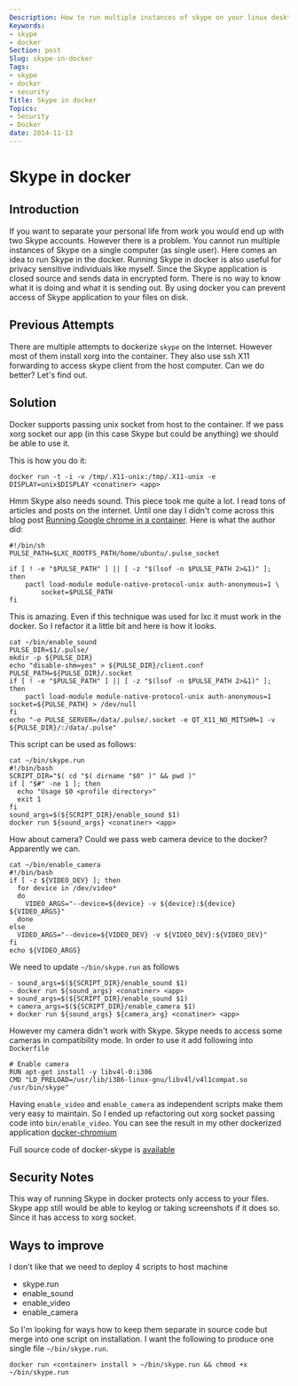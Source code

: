 ```yaml
---
Description: How to run multiple instances of skype on your linux desktop
Keywords:
- skype
- docker
Section: post
Slug: skype-in-docker
Tags:
- skype
- docker
- security
Title: Skype in docker
Topics:
- Security
- Docker
date: 2014-11-13
---
```



Skype in docker
===============

Introduction
------------

If you want to separate your personal life from work you would end up with two Skype accounts.
However there is a problem. You cannot run multiple instances of Skype on a single computer (as single user).
Here comes an idea to run Skype in the docker.
Running Skype in docker is also useful for privacy sensitive individuals like myself.
Since the Skype application is closed source and sends data in encrypted form.
There is no way to know what it is doing and what it is sending out.
By using docker you can prevent access of Skype application to your files on disk.

Previous Attempts
-----------------

There are multiple attempts to dockerize `skype` on the Internet. However most of them install xorg into the container. They also use ssh X11 forwarding to access skype client from the host computer. Can we do better? Let's find out.

Solution
--------

Docker supports passing unix socket from host to the container. If we pass xorg socket our app (in this case Skype but could be anything) we should be able to use it.

This is how you do it:

	docker run -t -i -v /tmp/.X11-unix:/tmp/.X11-unix -e DISPLAY=unix$DISPLAY <conatiner> <app>


Hmm Skype also needs sound. This piece took me quite a lot. I read tons of articles and posts on the internet. Until one day I didn't come across this blog post [Running Google chrome in a container](https://www.stgraber.org/category/planet-canonical/). Here is what the author did:

	#!/bin/sh
	PULSE_PATH=$LXC_ROOTFS_PATH/home/ubuntu/.pulse_socket

	if [ ! -e "$PULSE_PATH" ] || [ -z "$(lsof -n $PULSE_PATH 2>&1)" ]; then
		pactl load-module module-native-protocol-unix auth-anonymous=1 \
			socket=$PULSE_PATH
	fi

This is amazing. Even if this technique was used for lxc it must work in the docker. So I refactor it a little bit and here is how it looks.

	cat ~/bin/enable_sound
    PULSE_DIR=$1/.pulse/
    mkdir -p ${PULSE_DIR}
    echo "disable-shm=yes" > ${PULSE_DIR}/client.conf
    PULSE_PATH=${PULSE_DIR}/.socket
    if [ ! -e "$PULSE_PATH" ] || [ -z "$(lsof -n $PULSE_PATH 2>&1)" ]; then
        pactl load-module module-native-protocol-unix auth-anonymous=1 socket=${PULSE_PATH} > /dev/null
    fi
    echo "-e PULSE_SERVER=/data/.pulse/.socket -e QT_X11_NO_MITSHM=1 -v ${PULSE_DIR}/:/data/.pulse"
This script can be used as follows:

    cat ~/bin/skype.run
    #!/bin/bash
    SCRIPT_DIR="$( cd "$( dirname "$0" )" && pwd )"
    if [ "$#" -ne 1 ]; then
      echo "Usage $0 <profile directory>"
      exit 1
    fi
    sound_args=$(${SCRIPT_DIR}/enable_sound $1)
    docker run ${sound_args} <conatiner> <app>

How about camera? Could we pass web camera device to the docker? Apparently we can.

	cat ~/bin/enable_camera
    #!/bin/bash
    if [ -z ${VIDEO_DEV} ]; then
      for device in /dev/video*
      do
        VIDEO_ARGS="--device=${device} -v ${device}:${device} ${VIDEO_ARGS}"
      done
    else
      VIDEO_ARGS="--device=${VIDEO_DEV} -v ${VIDEO_DEV}:${VIDEO_DEV}"
    fi
    echo ${VIDEO_ARGS}

We need to update `~/bin/skype.run` as follows

    - sound_args=$(${SCRIPT_DIR}/enable_sound $1)
    - docker run ${sound_args} <conatiner> <app>
    + sound_args=$(${SCRIPT_DIR}/enable_sound $1)
	+ camera_args=$(${SCRIPT_DIR}/enable_camera $1)
    + docker run ${sound_args} ${camera_arg} <conatiner> <app>

However my camera didn't work with Skype. Skype needs to access some cameras in compatibility mode. In order to use it add following into `Dockerfile`

    # Enable camera
    RUN apt-get install -y libv4l-0:i386
    CMD "LD_PRELOAD=/usr/lib/i386-linux-gnu/libv4l/v4l1compat.so /usr/bin/skype"

Having `enable_video` and `enable_camera` as independent scripts make them very easy to maintain. So I ended up refactoring out xorg socket passing code into `bin/enable_video`. You can see the result in my other dockerized application [docker-chromium](https://github.com/khia-docker/docker-chromium)

Full source code of docker-skype is [available](https://github.com/khia-docker/docker-skype)

Security Notes
--------------

This way of running Skype in docker protects only access to your files. Skype app still would be able to keylog or taking screenshots if it does so. Since it has access to xorg socket.

Ways to improve
---------------

I don't like that we need to deploy 4 scripts to host machine

  - skype.run
  - enable_sound
  - enable_video
  - enable_camera

So I'm looking for ways how to keep them separate in source code but merge into one script on installation. I want the following to produce one single file `~/bin/skype.run`.

	docker run <container> install > ~/bin/skype.run && chmod +x ~/bin/skype.run

